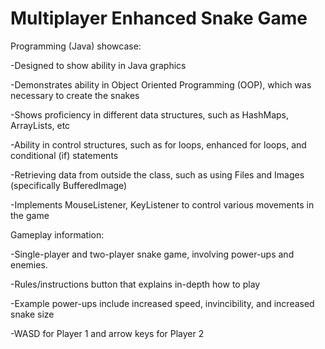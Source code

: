 # Multiplayer Enhanced Snake Game 
Programming (Java) showcase:

-Designed to show ability in Java graphics

-Demonstrates ability in Object Oriented Programming (OOP), which was necessary to create the snakes

-Shows proficiency in different data structures, such as HashMaps, ArrayLists, etc

-Ability in control structures, such as for loops, enhanced for loops, and conditional (if) statements

-Retrieving data from outside the class, such as using Files and Images (specifically BufferedImage)

-Implements MouseListener, KeyListener to control various movements in the game




Gameplay information:

-Single-player and two-player snake game, involving power-ups and enemies. 

-Rules/instructions button that explains in-depth how to play

-Example power-ups include increased speed, invincibility, and increased snake size

-WASD for Player 1 and arrow keys for Player 2


